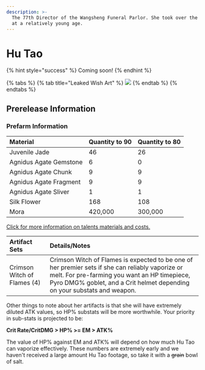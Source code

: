 ```yaml
---
description: >-
  The 77th Director of the Wangsheng Funeral Parlor. She took over the business
  at a relatively young age.
---
```


# Hu Tao

{% hint style="success" %}
Coming soon!
{% endhint %}

{% tabs %}
{% tab title="Leaked Wish Art" %}
![](../../.gitbook/assets/hutao.png)
{% endtab %}
{% endtabs %}

## Prerelease Information

### Prefarm Information

| Material | Quantity to 90 | Quantity to 80 |
| :--- | :--- | :--- |
| Juvenile Jade | 46 | 26 |
| Agnidus Agate Gemstone | 6 | 0 |
| Agnidus Agate Chunk | 9 | 9 |
| Agnidus Agate Fragment | 9 | 9 |
| Agnidus Agate Sliver | 1 | 1 |
| Silk Flower | 168 | 108 |
| Mora | 420,000 | 300,000 |

[Click for more information on talents materials and costs.](https://genshin.honeyhunterworld.com/db/char/hutao/)

| Artifact Sets | Details/Notes |
| :--- | :--- |
| Crimson Witch of Flames \(4\) | Crimson Witch of Flames is expected to be one of her premier sets if she can reliably vaporize or melt. For pre-farming you want an HP timepiece, Pyro DMG% goblet, and a Crit helmet depending on your substats and weapon. |

Other things to note about her artifacts is that she will have extremely diluted ATK values, so HP% substats will be more worthwhile. Your priority in sub-stats is projected to be:

**Crit Rate/CritDMG &gt; HP% &gt;= EM &gt; ATK%**

The value of HP% against EM and ATK% will depend on how much Hu Tao can vaporize effectively. These numbers are extremely early and we haven't received a large amount Hu Tao footage, so take it with a ~~grain~~ bowl of salt.

